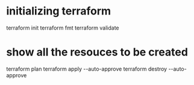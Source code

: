 # initializing terraform
terraform init
terraform fmt
terraform validate
# show all the resouces to be created
terraform plan
terraform apply --auto-approve
terraform destroy --auto-approve
